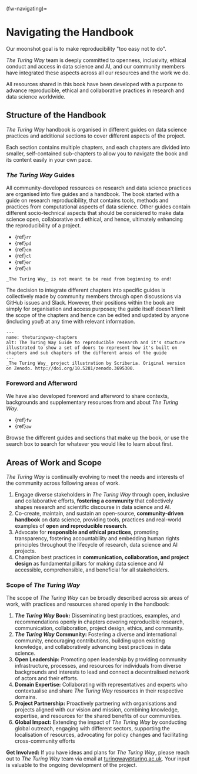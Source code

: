 (fw-navigating)=
# Navigating the Handbook

Our moonshot goal is to make reproducibility "too easy not to do".

_The Turing Way_ team is deeply committed to openness, inclusivity, ethical conduct and access in data science and AI, and our community members have integrated these aspects across all our resources and the work we do.

All resources shared in this book have been developed with a purpose to advance reproducible, ethical and collaborative practices in research and data science worldwide.


## Structure of the Handbook

_The Turing Way_ handbook is organised in different guides on data science practices and additional sections to cover different aspects of the project.

Each section contains multiple chapters, and each chapters are divided into smaller, self-contained sub-chapters to allow you to navigate the book and its content easily in your own pace.

### _The Turing Way_ Guides 

All community-developed resources on research and data science practices are organised into five guides and a handbook.
The book started with a guide on research reproducibility, that contains tools, methods and practices from computational aspects of data science.
Other guides contain different socio-technical aspects that should be considered to make data science open, collaborative and ethical, and hence, ultimately enhancing the reproducibility of a project.

* {ref}`rr`
* {ref}`pd`
* {ref}`cm`
* {ref}`cl`
* {ref}`er`
* {ref}`ch`

```{admonition} Reminder
_The Turing Way_ is not meant to be read from beginning to end!
```

The decision to integrate different chapters into specific guides is collectively made by community members through open discussions via GitHub issues and Slack.
However, their positions within the book are simply for organisation and access purposes; the guide itself doesn't limit the scope of the chapters and hence can be edited and updated by anyone (including you!) at any time with relevant information.

```{figure} ../figures/theturingway-chapters.*
---
name: theturingway-chapters
alt: The Turing Way Guide to reproducible research and it's stucture illustrated to show a set of doors to represent how it's built on chapters and sub chapters of the different areas of the guide
---
_The Turing Way_ project illustration by Scriberia. Original version on Zenodo. http://doi.org/10.5281/zenodo.3695300.
```

### Foreword and Afterword

We have also developed foreword and afterword to share contexts, backgrounds and supplementary resources from and about _The Turing Way_.

* {ref}`fw`
* {ref}`aw`

Browse the different guides and sections that make up the book, or use the search box to search for whatever you would like to learn about first.

## Areas of Work and Scope

_The Turing Way_ is continually evolving to meet the needs and interests of the community across following areas of work.

1. Engage diverse stakeholders in _The Turing Way_ through open, inclusive and collaborative efforts, **fostering a community** that collectively shapes research and scientific discourse in data science and AI.
2. Co-create, maintain, and sustain an open-source, **community-driven handbook** on data science, providing tools, practices and real-world examples of **open and reproducible research**.
3. Advocate for **responsible and ethical practices**, promoting transparency, fostering accountability and embedding human rights principles throughout the lifecycle of research, data science and AI projects. 
4. Champion best practices in **communication, collaboration, and project design** as fundamental pillars for making data science and AI accessible, comprehensible, and beneficial for all stakeholders.

### Scope of _The Turing Way_

The scope of _The Turing Way_ can be broadly described across six areas of work, with practices and resources shared openly in the handbook:

1. **_The Turing Way_ Book:** Disseminating best practices, examples, and recommendations openly in chapters covering reproducible research, communication, collaboration, project design, ethics, and community.
2. **_The Turing Way_ Community:** Fostering a diverse and international community, encouraging contributions, building upon existing knowledge, and collaboratively advancing best practices in data science.
3. **Open Leadership:** Promoting open leadership by providing community infrastructure, processes, and resources for individuals from diverse backgrounds and interests to lead and connect a decentralised network of actors and their efforts.
4. **Domain Expertise:** Collaborating with representatives and experts who contextualise and share _The Turing Way_ resources in their respective domains.
5. **Project Partnership:** Proactively partnering with organisations and projects aligned with our vision and mission, combining knowledge, expertise, and resources for the shared benefits of our communities.
6. **Global Impact:** Extending the impact of _The Turing Way_ by conducting global outreach, engaging with different sectors, supporting the localisation of resources, advocating for policy changes and facilitating cross-community efforts


**Get Involved:** If you have ideas and plans for _The Turing Way_, please reach out to _The Turing Way_ team via email at [turingway@turing.ac.uk](mailto:turingway@turing.ac.uk). Your input is valuable to the ongoing development of the project.